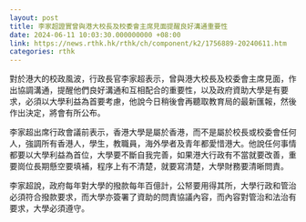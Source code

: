 ```yaml
---
layout: post
title: 李家超證實曾與港大校長及校委會主席見面提醒良好溝通重要性
date: 2024-06-11 10:03:30.000000000 +08:00
link: https://news.rthk.hk/rthk/ch/component/k2/1756889-20240611.htm
categories: rthk
---
```


對於港大的校政風波，行政長官李家超表示，曾與港大校長及校委會主席見面，作出協調溝通，提醒他們良好溝通和互相配合的重要性，以及政府資助大學是有要求，必須以大學利益為首要考慮，他說今日稍後會再聽取教育局的最新匯報，然後作出決定，將會有所公布。

李家超出席行政會議前表示，香港大學是屬於香港，而不是屬於校長或校委會任何人，強調所有香港人，學生，教職員，海外學者及青年都愛惜港大。他說任何事情都要以大學利益為首位，大學要不斷自我完善，如果港大行政有不當就要改善，重要崗位長期懸空要填補，程序上有不清楚，就要寫清楚，大學財務要清晰問責。

李家超說，政府每年對大學的撥款每年百億計，公帑要用得其所，大學行政和管治必須符合撥款要求，而大學亦簽署了資助的問責協議內容，而內容對管治和法治有要求，大學必須遵守。
